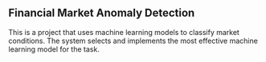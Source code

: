 ## Financial Market Anomaly Detection

This is a project that uses machine learning models to classify market conditions. The system selects and implements the most effective machine learning model for the task.
